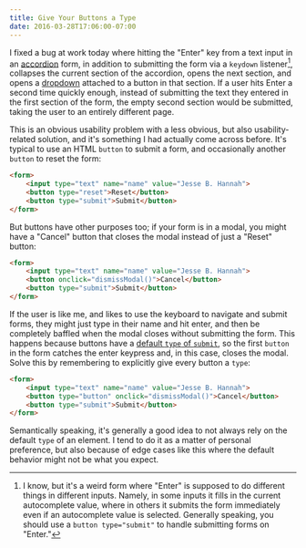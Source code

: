 ```yaml
---
title: Give Your Buttons a Type
date: 2016-03-28T17:06:00-07:00
---
```


I fixed a bug at work today where hitting the "Enter" key from a text input in
an [accordion][] form, in addition to submitting the form via a `keydown`
listener[^kd], collapses the current section of the accordion, opens the next
section, and opens a [dropdown][] attached to a button in that section. If a
user hits Enter a second time quickly enough, instead of submitting the text
they entered in the first section of the form, the empty second section would be
submitted, taking the user to an entirely different page.

This is an obvious usability problem with a less obvious, but also
usability-related solution, and it's something I had actually come across
before. It's typical to use an HTML `button` to submit a form, and occasionally
another `button` to reset the form:

```html
<form>
    <input type="text" name="name" value="Jesse B. Hannah">
    <button type="reset">Reset</button>
    <button type="submit">Submit</button>
</form>
```

But buttons have other purposes too; if your form is in a modal, you might have
a "Cancel" button that closes the modal instead of just a "Reset" button:

```html
<form>
    <input type="text" name="name" value="Jesse B. Hannah">
    <button onclick="dismissModal()">Cancel</button>
    <button type="submit">Submit</button>
</form>
```

If the user is like me, and likes to use the keyboard to navigate and submit
forms, they might just type in their name and hit enter, and then be completely
baffled when the modal closes without submitting the form. This happens because
buttons have a [default `type` of `submit`][], so the first `button` in the form
catches the enter keypress and, in this case, closes the modal. Solve this by
remembering to explicitly give every button a `type`:

```html
<form>
    <input type="text" name="name" value="Jesse B. Hannah">
    <button type="button" onclick="dismissModal()">Cancel</button>
    <button type="submit">Submit</button>
</form>
```

Semantically speaking, it's generally a good idea to not always rely on the
default `type` of an element. I tend to do it as a matter of personal
preference, but also because of edge cases like this where the default behavior
might not be what you expect.



[^kd]: I know, but it's a weird form where "Enter" is supposed to do different
things in different inputs. Namely, in some inputs it fills in the current
autocomplete value, where in others it submits the form immediately even if an
autocomplete value is selected. Generally speaking, you should use a `button
type="submit"` to handle submitting forms on "Enter."

[accordion]: http://angular-ui.github.io/bootstrap/#/accordion
[dropdown]: http://angular-ui.github.io/bootstrap/#/dropdown
[default `type` of `submit`]: https://developer.mozilla.org/en-US/docs/Web/HTML/Element/button#attr-type
